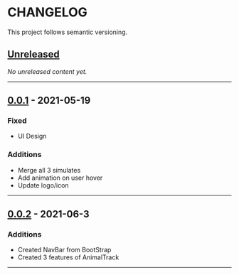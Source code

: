 # CHANGELOG

This project follows semantic versioning.

## [Unreleased]

*No unreleased content yet.*

---

## [0.0.1] - 2021-05-19

### Fixed

- UI Design


### Additions

- Merge all 3 simulates
- Add animation on user hover
- Update logo/icon

---

## [0.0.2] - 2021-06-3

### Additions

- Created NavBar from BootStrap
- Created 3 features of AnimalTrack

---

[Unreleased]: https://github.com
[0.0.1]: https://github.com
[0.0.2]: https://github.com
